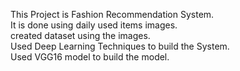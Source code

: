 This Project is Fashion Recommendation System.
<br>
It is done using daily used items images.
<br>
created dataset using the images.
<br>
Used Deep Learning Techniques to build the System.
<br>
Used VGG16 model to build the model.

